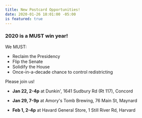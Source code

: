 ```yaml
---
title: New Postcard Opportunities!
date: 2020-01-26 18:01:00 -05:00
is featured: true
---
```


### 2020 is a MUST win year!

We MUST:
* Reclaim the Presidency
* Flip the Senate
* Solidify the House
* Once-in-a-decade chance to control redistricting

Please join us!

* **Jan 22, 2-4p** at Dunkin', 1641 Sudbury Rd (Rt 117), Concord  

* **Jan 29, 7-9p** at Amory's Tomb Brewing, 76 Main St, Maynard  

* **Feb 1, 2-4p** at Havard General Store, 1 Still River Rd, Harvard  

